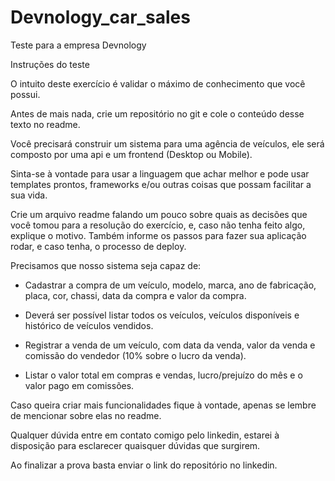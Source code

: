 # Devnology_car_sales
Teste para a empresa Devnology

Instruções do teste

O intuito deste exercício é validar o máximo de conhecimento que você possui.

Antes de mais nada, crie um repositório no git e cole o conteúdo desse texto no readme.

Você precisará construir um sistema para uma agência de veículos, ele será composto por uma api e um frontend (Desktop ou Mobile).

Sinta-se à vontade para usar a linguagem que achar melhor e pode usar templates prontos, frameworks e/ou outras coisas que possam facilitar a sua vida.

Crie um arquivo readme falando um pouco sobre quais as decisões que você tomou para a resolução do exercício, e, caso não tenha feito algo, explique o motivo. Também informe os passos para fazer sua aplicação rodar, e caso tenha, o processo de deploy.

Precisamos que nosso sistema seja capaz de:

- Cadastrar a compra de um veículo, modelo, marca, ano de fabricação, placa, cor, chassi, data da compra e valor da compra.

- Deverá ser possível listar todos os veículos, veículos disponíveis e histórico de veículos vendidos.

- Registrar a venda de um veículo, com data da venda, valor da venda e comissão do vendedor (10% sobre o lucro da venda).

- Listar o valor total em compras e vendas, lucro/prejuízo do mês e o valor pago em comissões.

Caso queira criar mais funcionalidades fique à vontade, apenas se lembre de mencionar sobre elas no readme.

Qualquer dúvida entre em contato comigo pelo linkedin, estarei à disposição para esclarecer quaisquer dúvidas que surgirem.

Ao finalizar a prova basta enviar o link do repositório no linkedin.

